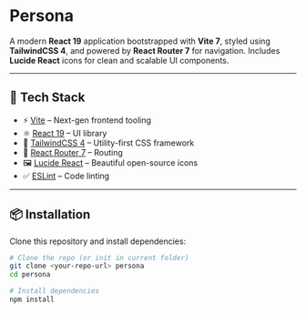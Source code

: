 # Persona

A modern **React 19** application bootstrapped with **Vite 7**, styled using **TailwindCSS 4**, and powered by **React Router 7** for navigation. Includes **Lucide React** icons for clean and scalable UI components.

---

## 🚀 Tech Stack

- ⚡ [Vite](https://vitejs.dev/) – Next-gen frontend tooling
- ⚛️ [React 19](https://react.dev/) – UI library
- 🎨 [TailwindCSS 4](https://tailwindcss.com/) – Utility-first CSS framework
- 🧭 [React Router 7](https://reactrouter.com/) – Routing
- 🖼 [Lucide React](https://lucide.dev/) – Beautiful open-source icons
- ✅ [ESLint](https://eslint.org/) – Code linting

---

## 📦 Installation

Clone this repository and install dependencies:

```bash
# Clone the repo (or init in current folder)
git clone <your-repo-url> persona
cd persona

# Install dependencies
npm install
